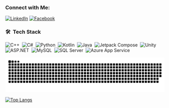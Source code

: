 ### Connect with Me:
[![LinkedIn](https://img.shields.io/badge/Deiaa%20Mohamed-LinkedIn-0077B5?style=for-the-badge&logo=linkedin&logoColor=white)](https://www.linkedin.com/in/deiaa-mohamed-913221250/)
[![Facebook](https://img.shields.io/badge/Deiaa%20Mohamed-Facebook-1877F2?style=for-the-badge&logo=facebook&logoColor=white)](https://www.facebook.com/profile.php?id=100070601292884)

### 🛠 &nbsp;Tech Stack
![C++](https://img.shields.io/badge/C++-00599C?style=for-the-badge&logo=c%2B%2B&logoColor=white)&nbsp;
![C#](https://img.shields.io/badge/C%23-239120?style=for-the-badge&logo=c-sharp&logoColor=white)&nbsp;
![Python](https://img.shields.io/badge/Python-3670A0?style=for-the-badge&logo=python&logoColor=ffdd54)&nbsp;
![Kotlin](https://img.shields.io/badge/Kotlin-7F52FF?style=for-the-badge&logo=kotlin&logoColor=white)&nbsp;
![Java](https://img.shields.io/badge/Java-ED8B00?style=for-the-badge&logo=java&logoColor=white)&nbsp;
![Jetpack Compose](https://img.shields.io/badge/Jetpack%20Compose-4285F4?style=for-the-badge&logo=jetpack-compose&logoColor=white)&nbsp;
![Unity](https://img.shields.io/badge/Unity-000000?style=for-the-badge&logo=unity&logoColor=white)&nbsp;
![ASP.NET](https://img.shields.io/badge/ASP.NET-512BD4?style=for-the-badge&logo=dotnet&logoColor=white)&nbsp;
![MySQL](https://img.shields.io/badge/MySQL-00000F?style=for-the-badge&logo=mysql&logoColor=white)&nbsp;
![SQL Server](https://img.shields.io/badge/SQL%20Server-CC2927?style=for-the-badge&logo=microsoft-sql-server&logoColor=white)&nbsp;
![Azure App Service](https://img.shields.io/badge/Azure%20App%20Service-0078D4?style=for-the-badge&logo=azure&logoColor=white)&nbsp;

<img src="https://raw.githubusercontent.com/Elaraby218/Elaraby218/output/snake.svg" alt="Snake animation" />

[![Top Langs](https://github-readme-stats.vercel.app/api/top-langs/?username=deiaamohamed&hide=Jupyter%20Notebook)](https://github.com/deiaamohamed/github-readme-stats)

